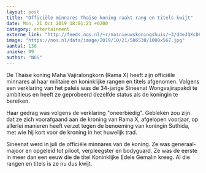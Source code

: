 ```yaml
---
layout: post
title: "Officiële minnares Thaise koning raakt rang en titels kwijt"
date: Mon, 21 Oct 2019 18:01:21 +0200
category: entertainment
externe_link: "http://feeds.nos.nl/~r/nosnieuwskoningshuis/~3/d4eJQXcD6l8/2307125"
image: "https://nos.nl/data/image/2019/10/21/586538/1008x567.jpg"
aantal: 138
unieke: 99
author: "NOS"
---
```


<p>De Thaise koning Maha Vajiralongkorn (Rama X) heeft zijn officiële minnares al haar militaire en koninklijke rangen en titels afgenomen. Volgens een verklaring van het paleis was de 34-jarige Sineenat Wongvajirapakdi te ambitieus en heeft ze geprobeerd dezelfde status als de koningin te bereiken.</p>
<p>Haar gedrag was volgens de verklaring "oneerbiedig". Gebleken zou zijn dat ze zich voorafgaand aan de kroning van Rama X, afgelopen voorjaar, op allerlei manieren heeft verzet tegen de benoeming van koningin Suthida, met wie hij kort voor de kroning in het huwelijk trad.</p>
<p>Sineenat werd in juli de officiële minnares van de koning. Ze was generaal-majoor en opgeleid tot piloot, verpleegster en bodyguard. Ze was de eerste in meer dan een eeuw die de titel Koninklijke Edele Gemalin kreeg. Al die rangen en titels is ze nu dus kwijt.</p><img src="http://feeds.feedburner.com/~r/nosnieuwskoningshuis/~4/d4eJQXcD6l8" height="1" width="1" alt=""/>
